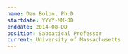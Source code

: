 ```yaml
---
name: Dan Bolon, Ph.D.
startdate: YYYY-MM-DD
enddate: 2014-08-DD
position: Sabbatical Professor
current: University of Massachusetts
---
```

